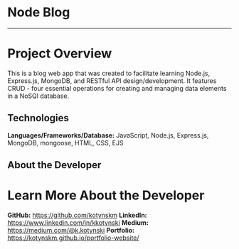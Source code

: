 # Node Blog

---

# Project Overview

This is a blog web app that was created to facilitate learning Node.js, Express.js, MongoDB, and RESTful API design/development. It features CRUD - four essential operations for creating and managing data elements in a NoSQl database.

## Technologies

**Languages/Frameworks/Database:** JavaScript, Node.js, Express.js, MongoDB, mongoose, HTML, CSS, EJS

## About the Developer

# <a name="about"></a>Learn More About the Developer

**GitHub:** https://github.com/kotynskm
**LinkedIn:** https://www.linkedin.com/in/kkotynski
**Medium:** https://medium.com/@k.kotynski
**Portfolio:** https://kotynskm.github.io/portfolio-website/

